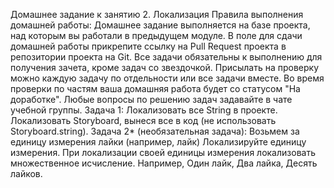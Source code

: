 Домашнее задание к занятию 2. Локализация
Правила выполнения домашней работы:
Домашнее задание выполняется на базе проекта, над которым вы работали в предыдущем модуле.
В поле для сдачи домашней работы прикрепите ссылку на Pull Request проекта в репозитории проекта на Git.
Все задачи обязательны к выполнению для получения зачета, кроме задач со звездочкой. Присылать на проверку можно каждую задачу по отдельности или все задачи вместе. Во время проверки по частям ваша домашняя работа будет со статусом "На доработке".
Любые вопросы по решению задач задавайте в чате учебной группы.
Задача 1:
Локализовать все String в проекте.
Локализовать Storyboard, вынеся все в код (не использовать Storyboard.string).
Задача 2* (необязательная задача):
Возьмем за единицу измерения лайки (например, лайк)
Локализируйте единицу измерения.
При локализации своей единицы измерения локализовать множественное исчисление. Например, Один лайк, Два лайка, Десять лайков.
